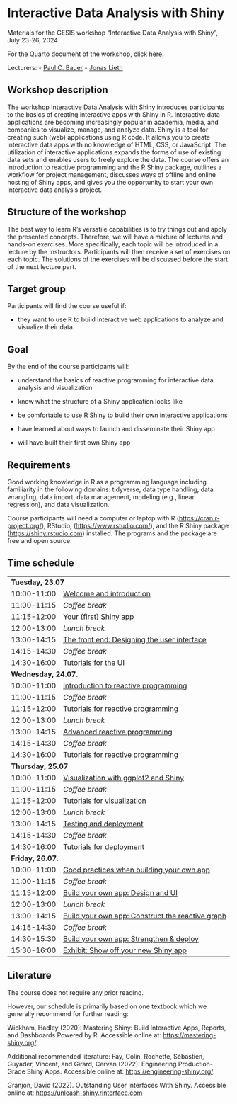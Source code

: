 # Interactive Data Analysis with Shiny

Materials for the GESIS workshop “Interactive Data Analysis with Shiny”,
July 23-26, 2024

For the Quarto document of the workshop, click
[here](https://paulcbauer.github.io/shiny_workshop/).

Lecturers: - [Paul C. Bauer](https://paulcbauer.github.io/) - [Jonas
Lieth](https://www.gesis.org/institut/ueber-uns/mitarbeitendenverzeichnis/person/Jonas.Lieth)

## Workshop description

The workshop Interactive Data Analysis with Shiny introduces
participants to the basics of creating interactive apps with Shiny in R.
Interactive data applications are becoming increasingly popular in
academia, media, and companies to visualize, manage, and analyze data.
Shiny is a tool for creating such (web) applications using R code. It
allows you to create interactive data apps with no knowledge of HTML,
CSS, or JavaScript. The utilization of interactive applications expands
the forms of use of existing data sets and enables users to freely
explore the data. The course offers an introduction to reactive
programming and the R Shiny package, outlines a workflow for project
management, discusses ways of offline and online hosting of Shiny apps,
and gives you the opportunity to start your own interactive data
analysis project.

## Structure of the workshop

The best way to learn R’s versatile capabilities is to try things out
and apply the presented concepts. Therefore, we will have a mixture of
lectures and hands-on exercises. More specifically, each topic will be
introduced in a lecture by the instructors. Participants will then
receive a set of exercises on each topic. The solutions of the exercises
will be discussed before the start of the next lecture part.

## Target group

Participants will find the course useful if:

-   they want to use R to build interactive web applications to analyze
    and visualize their data.

## Goal

By the end of the course participants will:

-   understand the basics of reactive programming for interactive data
    analysis and visualization

-   know what the structure of a Shiny application looks like

-   be comfortable to use R Shiny to build their own interactive
    applications

-   have learned about ways to launch and disseminate their Shiny app

-   will have built their first own Shiny app

## Requirements

Good working knowledge in R as a programming language including
familiarity in the following domains: tidyverse, data type handling,
data wrangling, data import, data management, modeling (e.g., linear
regression), and data visualization.

Course participants will need a computer or laptop with R
(<https://cran.r-project.org/>), RStudio, (<https://www.rstudio.com/>),
and the R Shiny package (<https://shiny.rstudio.com>) installed. The
programs and the package are free and open source.

## Time schedule

<table cellpadding="0" cellspacing="0">
  <tbody>
    <tr valign="top">
      <td colspan="2" valign="middle">
        <b>Tuesday, 23.07</b>
      </td>
    </tr>
    <tr valign="top">
      <td valign="middle">10:00-11:00</td>
      <td valign="middle">
        <a href="https://paulcbauer.github.io/shiny_workshop/01-workshop.html">Welcome and introduction</a>
      </td>
    </tr>
    <tr valign="top">
      <td valign="middle">11:00-11:15</td>
      <td valign="middle">
        <i>Coffee break</i>
      </td>
    </tr>
    <tr valign="top">
      <td valign="middle">11:15-12:00</td>
      <td valign="middle">
        <a href="https://paulcbauer.github.io/shiny_workshop/02-introduction.html">Your (first) Shiny app</a>
      </td>
    </tr>
    <tr valign="top">
      <td valign="middle">12:00-13:00</td>
      <td valign="middle">
        <i>Lunch break</i>
      </td>
    </tr>
    <tr valign="top">
      <td valign="middle">13:00-14:15</td>
      <td valign="middle">
        <a href="https://paulcbauer.github.io/shiny_workshop/03-user-interface.html">The front end: Designing the user interface</a>
      </td>
    </tr>
    <tr valign="top">
      <td valign="middle">14:15-14:30</td>
      <td valign="middle">
        <i>Coffee break</i>
      </td>
    </tr>
    <tr valign="top">
      <td valign="middle">14:30-16:00</td>
      <td valign="middle">
        <a href="https://paulcbauer.github.io/shiny_workshop/03-user-interface.html">Tutorials for the UI</a>
      </td>
    </tr>
    <tr valign="top">
      <td colspan="2" valign="middle">
        <b>Wednesday, 24.07.</b>
      </td>
    </tr>
    <tr valign="top">
      <td valign="middle">10:00-11:00</td>
      <td valign="middle">
        <a href="https://paulcbauer.github.io/shiny_workshop/04-server-reactive-programming-i.html">Introduction to reactive programming</a>
      </td>
    </tr>
    <tr valign="top">
      <td valign="middle">11:00-11:15</td>
      <td valign="middle">
        <i>Coffee break</i>
      </td>
    </tr>
    <tr valign="top">
      <td valign="middle">11:15-12:00</td>
      <td valign="middle">
        <a href="https://paulcbauer.github.io/shiny_workshop/04-server-reactive-programming-i.html">Tutorials for reactive programming</a>
      </td>
    </tr>
    <tr valign="top">
      <td valign="middle">12:00-13:00</td>
      <td valign="middle">
        <i>Lunch break</i>
      </td>
    </tr>
    <tr valign="top">
      <td valign="middle">13:00-14:15</td>
      <td valign="middle">
        <a href="https://paulcbauer.github.io/shiny_workshop/05-server-reactive-programming-ii.html">Advanced reactive programming</a>
      </td>
    </tr>
    <tr valign="top">
      <td valign="middle">14:15-14:30</td>
      <td valign="middle">
        <i>Coffee break</i>
      </td>
    </tr>
    <tr valign="top">
      <td valign="middle">14:30-16:00</td>
      <td valign="middle">
        <a href="https://paulcbauer.github.io/shiny_workshop/05-server-reactive-programming-ii.html">Tutorials for reactive programming</a>
      </td>
    </tr>
    <tr valign="top">
      <td colspan="2" valign="middle">
        <b>Thursday, 25.07</b>
      </td>
    </tr>
    <tr valign="top">
      <td valign="middle">10:00-11:00</td>
      <td valign="middle">
        <a href="https://paulcbauer.github.io/shiny_workshop/06-visualization.html">Visualization with ggplot2 and Shiny</a>
      </td>
    </tr>
    <tr valign="top">
      <td valign="middle">11:00-11:15</td>
      <td valign="middle">
        <i>Coffee break</i>
      </td>
    </tr>
    <tr valign="top">
      <td valign="middle">11:15-12:00</td>
      <td valign="middle">
        <a href="https://paulcbauer.github.io/shiny_workshop/06-visualization.html">Tutorials for visualization</a>
      </td>
    </tr>
    <tr valign="top">
      <td valign="middle">12:00-13:00</td>
      <td valign="middle">
        <i>Lunch break</i>
      </td>
    </tr>
    <tr valign="top">
      <td valign="middle">13:00-14:15</td>
      <td valign="middle">
        <a href="https://paulcbauer.github.io/shiny_workshop/07-deployment.html">Testing and deployment</a>
      </td>
    </tr>
    <tr valign="top">
      <td valign="middle">14:15-14:30</td>
      <td valign="middle">
        <i>Coffee break</i>
      </td>
    </tr>
    <tr valign="top">
      <td valign="middle">14:30-16:00</td>
      <td valign="middle">
        <a href="https://paulcbauer.github.io/shiny_workshop/07-deployment.html">Tutorials for deployment</a>
      </td>
    </tr>
    <tr valign="top">
      <td colspan="2" valign="middle">
        <b>Friday, 26.07.</b>
      </td>
    </tr>
    <tr valign="top">
      <td valign="middle">10:00-11:00</td>
      <td valign="middle">
        <a href="https://paulcbauer.github.io/shiny_workshop/08-build-your-own.html">Good practices when building your own app</a>
      </td>
    </tr>
    <tr valign="top">
      <td valign="middle">11:00-11:15</td>
      <td valign="middle">
        <i>Coffee break</i>
      </td>
    </tr>
    <tr valign="top">
      <td valign="middle">11:15-12:00</td>
      <td valign="middle">
        <a href="https://paulcbauer.github.io/shiny_workshop/08-build-your-own.html">Build your own app: Design and UI</a>
      </td>
    </tr>
    <tr valign="top">
      <td valign="middle">12:00-13:00</td>
      <td valign="middle">
        <i>Lunch break</i>
      </td>
    </tr>
    <tr valign="top">
      <td valign="middle">13:00-14:15</td>
      <td valign="middle">
        <a href="https://paulcbauer.github.io/shiny_workshop/08-build-your-own.html">Build your own app: Construct the reactive graph</a>
      </td>
    </tr>
    <tr valign="top">
      <td valign="middle">14:15-14:30</td>
      <td valign="middle">
        <i>Coffee break</i>
      </td>
    </tr>
    <tr valign="top">
      <td valign="middle">14:30-15:30</td>
      <td valign="middle">
        <a href="https://paulcbauer.github.io/shiny_workshop/08-build-your-own.html">Build your own app: Strengthen &amp; deploy</a>
      </td>
    </tr>
    <tr valign="top">
      <td valign="middle">15:30-16:00</td>
      <td valign="middle">
        <a href="https://paulcbauer.github.io/shiny_workshop/08-build-your-own.html">Exhibit: Show off your new Shiny app</a>
      </td>
    </tr>
  </tbody>
</table>

## Literature

The course does not require any prior reading.

However, our schedule is primarily based on one textbook which we
generally recommend for further reading:

Wickham, Hadley (2020): Mastering Shiny: Build Interactive Apps,
Reports, and Dashboards Powered by R. Accessible online at:
<https://mastering-shiny.org/>.

Additional recommended literature: Fay, Colin, Rochette, Sébastien,
Guyader, Vincent, and Girard, Cervan (2022): Engineering
Production-Grade Shiny Apps. Accessible online at:
<https://engineering-shiny.org/>.

Granjon, David (2022). Outstanding User Interfaces With Shiny.
Accessible online at: <https://unleash-shiny.rinterface.com>
